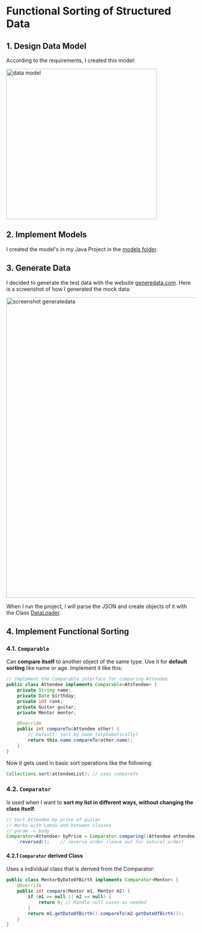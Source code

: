 # Functional Sorting of Structured Data
## 1. Design Data Model
According to the requirements, I created this model:

<img src="https://github.com/user-attachments/assets/8aae9d75-14d3-4186-b9c8-43f6a414431e" alt="data model" width="400"/>


## 2. Implement Models
I created the model's in my Java Project in the [models folder](src/main/java/ch/bbw/models).

## 3. Generate Data
I decided to generate the test data with the website [generedata.com](https://generatedata.com/). Here is a screenshot of how I generated the mock data:

<img src="https://github.com/user-attachments/assets/ac4208e2-31cc-48df-b4d7-bec9e6395426" alt="screenshot generatedata" width="800"/>


When I run the project, I will parse the JSON and create objects of it with the Class [DataLoader](src\main\java\ch\bbw\util\DataLoader.java).

## 4. Implement Functional Sorting

### 4.1. `Comparable`
Can **compare itself** to another object of the same type. Use it for **default sorting** like name or age. Implement it like this:
```java
// Implement the Comparable interface for comparing Attendee
public class Attendee implements Comparable<Atstendee> {
    private String name;
    private Date birthday;
    private int rank;
    private Guitar guitar;
    private Mentor mentor;

    @Override
    public int compareTo(Attendee other) {
        // Default: sort by name (alphabetically)
        return this.name.compareTo(other.name);
    }
}
```

Now it gets used in basic sort operations like the following:
```java
Collections.sort(attendeeList); // uses compareTo
```

### 4.2. `Comparator`
Is used when I want to **sort my list in different ways, without changing the class itself**:
```java
// Sort Attendee by price of guitar
// Works with Lamda and between classes
// param -> body
Comparator<Attendee> byPrice = Comparator.comparing((Attendee attendee) -> attendee.getGuitar().getPrice())
    .reversed();    // reverse order (leave out for natural order)
```

#### 4.2.1 `Comparator` derived Class
Uses a individual class that is derived from the Comparator:
```java
public class MentorByDateOfBirth implements Comparator<Mentor> {
    @Override
    public int compare(Mentor m1, Mentor m2) {
        if (m1 == null || m2 == null) {
            return 0; // Handle null cases as needed
        }
        return m1.getDateOfBirth().compareTo(m2.getDateOfBirth());
    }
}
```
